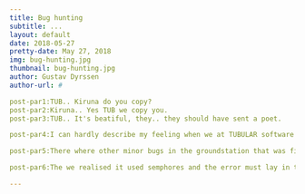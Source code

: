 ```yaml
---
title: Bug hunting
subtitle: ...
layout: default
date: 2018-05-27
pretty-date: May 27, 2018
img: bug-hunting.jpg
thumbnail: bug-hunting.jpg
author: Gustav Dyrssen
author-url: #

post-par1:TUB.. Kiruna do you copy?
post-par2:Kiruna.. Yes TUB we copy you.
post-par3:TUB.. It's beatiful, they.. they should have sent a poet.

post-par4:I can hardly describe my feeling when we at TUBULAR software team managed to get the groundstation to display the simulated data from the Arduino. A huge milestone have been achieved. We spent a long time bug hunting the other day trying to find the bugs that stood in our way. We discovered that the way we displayed the red and green lights that indicated the status of the valves, pumps and heaters would take a couple of seconds to properly update. Meaning if we would have sampling rate higher than say 0.2Hz the groundstation would be busy updating the GUI while new data would come in before it was finished and interrupt occured. Luckly there where easier and faster ways of displaying the pictures. 

post-par5:There where other minor bugs in the groundstation that was fixed. We also found an intresting bug regarding the OSW. We had simulation data that the Arduino transnitted. Everything looked good until it went into Normal mode-Ascent. Then it entered safemode. This was one hard bug to find. First we thought it might be un the heater object, but that was ruled out. It was a function that the heater object called that caused problems. getMode(). The getmode is very simple funcion an no error was appearan't so we where at at loss. 

post-par6:The we realised it used semphores and the error must lay in there. We checked when was the getmode() took and released its semaphore before the error occured. It was then we found it. It was in the sampling logic that took a semaphore and never let it go, just as we would never let go of our hunt for the bug. The fault laid in that that the line of code resonsable for releasing the semaphore had found it's way on the wrong side of a curly boy }. With this bug gone we would finally transmit data from the Arduino to the groundstation during the entire simulation. Not bad for a days work.

---
```

